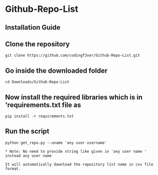 # Github-Repo-List

## Installation Guide

## Clone the repository 

```
git clone https://github.com/codingf3ver/Github-Repo-List.git

```
## Go inside the downloaded folder

```
cd Downloads/Github-Repo-List 

```
## Now install the required libraries which is in 'requirements.txt file as

```
pip install -r requirements.txt

```
## Run the script
```
python get_repo.py --uname 'any user username'

* Note: No need to provide string like given in 'any user name ' instead any user name

```

```
It will automatically download the repository list name in csv file format.
 
```
